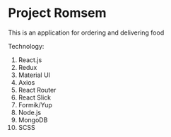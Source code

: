 # Project Romsem

This is an application for ordering and delivering food

Technology:

1. React.js
2. Redux
3. Material UI
4. Axios
5. React Router
6. React Slick
7. Formik/Yup
8. Node.js
9. MongoDB
10. SCSS
